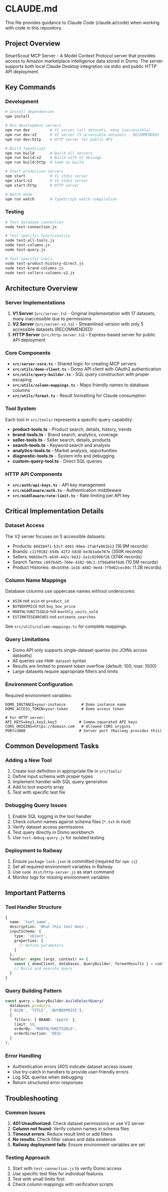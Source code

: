 # CLAUDE.md

This file provides guidance to Claude Code (claude.ai/code) when working with code in this repository.

## Project Overview

SmartScout MCP Server - A Model Context Protocol server that provides access to Amazon marketplace intelligence data stored in Domo. The server supports both local Claude Desktop integration via stdio and public HTTP API deployment.

## Key Commands

### Development
```bash
# Install dependencies
npm install

# Run development servers
npm run dev         # V1 server (all datasets, many inaccessible)
npm run dev:v2      # V2 server (5 accessible datasets - RECOMMENDED)
npm run dev:http    # HTTP server for public API

# Build TypeScript
npm run build       # Build all servers
npm run build:v2    # Build with V2 message
npm run build:http  # Same as build

# Start production servers
npm start           # V1 stdio server
npm start:v2        # V2 stdio server
npm start:http      # HTTP server

# Watch mode
npm run watch       # TypeScript watch compilation
```

### Testing
```bash
# Test database connection
node test-connection.js

# Test specific functionality
node test-all-tools.js
node test-columns.js
node test-query.js

# Test specific tools
node test-product-history-direct.js
node test-brand-columns.js
node test-sellers-columns-v2.js
```

## Architecture Overview

### Server Implementations
1. **V1 Server** (`src/server.ts`) - Original implementation with 17 datasets, many inaccessible due to permissions
2. **V2 Server** (`src/server-v2.ts`) - Streamlined version with only 5 accessible datasets (RECOMMENDED)
3. **HTTP Server** (`src/http-server.ts`) - Express-based server for public API deployment

### Core Components
- **`src/server-core.ts`** - Shared logic for creating MCP servers
- **`src/utils/domo-client.ts`** - Domo API client with OAuth2 authentication
- **`src/utils/query-builder.ts`** - SQL query construction with proper escaping
- **`src/utils/column-mappings.ts`** - Maps friendly names to database columns
- **`src/utils/format.ts`** - Result formatting for Claude consumption

### Tool System
Each tool in `src/tools/` represents a specific query capability:
- **product-tools.ts** - Product search, details, history, trends
- **brand-tools.ts** - Brand search, analytics, coverage
- **seller-tools.ts** - Seller search, details, products
- **search-tools.ts** - Keyword search and analysis
- **analytics-tools.ts** - Market analysis, opportunities
- **diagnostic-tools.ts** - System info and debugging
- **custom-query-tool.ts** - Direct SQL queries

### HTTP API Components
- **`src/auth/api-keys.ts`** - API key management
- **`src/middleware/auth.ts`** - Authentication middleware
- **`src/middleware/rate-limit.ts`** - Rate limiting per API key

## Critical Implementation Details

### Dataset Access
The V2 server focuses on 5 accessible datasets:
- Products: `60d384f1-b3cf-4d41-99ee-2fabfe861b12` (16.9M records)
- Brands: `c11f0182-b5db-42f2-b838-be3b3ade707e` (350K records)
- Sellers: `06b5bef5-e639-442c-b632-3a1c02996f26` (374K records)
- Search Terms: `c697bdd5-760e-4102-98c1-3f9da094f6d6` (10.5M records)
- Product Histories: `48cb5956-1e16-4882-9e44-7f9d62cec04c` (1.2B records)

### Column Name Mappings
Database columns use uppercase names without underscores:
- `ASIN` not `asin` or `product_id`
- `BUYBOXPRICE` not `buy_box_price`
- `MONTHLYUNITSSOLD` not `monthly_units_sold`
- `ESTIMATESEARCHES` not `estimate_searches`

See `src/utils/column-mappings.ts` for complete mappings.

### Query Limitations
- Domo API only supports single-dataset queries (no JOINs across datasets)
- All queries use `FROM dataset` syntax
- Results are limited to prevent token overflow (default: 100, max: 1000)
- Large datasets require appropriate filters and limits

### Environment Configuration
Required environment variables:
```
DOMO_INSTANCE=your-instance       # Domo instance name
DOMO_ACCESS_TOKEN=your-token      # Domo access token

# For HTTP server:
API_KEYS=key1,key2,key3          # Comma-separated API keys
CORS_ORIGINS=https://domain.com   # Allowed CORS origins
PORT=3000                        # Server port (Railway provides this)
```

## Common Development Tasks

### Adding a New Tool
1. Create tool definition in appropriate file in `src/tools/`
2. Define input schema with proper types
3. Implement handler with SQL query generation
4. Add to tool exports array
5. Test with specific test file

### Debugging Query Issues
1. Enable SQL logging in the tool handler
2. Check column names against schema files (`*.txt` in root)
3. Verify dataset access permissions
4. Test query directly in Domo workbench
5. Use `test-debug-query.js` for isolated testing

### Deployment to Railway
1. Ensure `package-lock.json` is committed (required for `npm ci`)
2. Set all required environment variables in Railway
3. Use `node dist/http-server.js` as start command
4. Monitor logs for missing environment variables

## Important Patterns

### Tool Handler Structure
```typescript
{
  name: 'tool_name',
  description: 'What this tool does',
  inputSchema: {
    type: 'object',
    properties: {
      // Define parameters
    }
  },
  handler: async (args, context) => {
    const { domoClient, databases, QueryBuilder, formatResults } = context;
    // Build and execute query
  }
}
```

### Query Building Pattern
```typescript
const query = QueryBuilder.buildSelectQuery(
  databases.products,
  ['ASIN', 'TITLE', 'BUYBOXPRICE'],
  {
    filters: { BRAND: 'Apple' },
    limit: 50,
    orderBy: 'MONTHLYUNITSSOLD',
    orderDirection: 'DESC'
  }
);
```

### Error Handling
- Authentication errors (401) indicate dataset access issues
- Use try-catch in handlers to provide user-friendly errors
- Log SQL queries when debugging
- Return structured error responses

## Troubleshooting

### Common Issues
1. **401 Unauthorized**: Check dataset permissions or use V2 server
2. **Column not found**: Verify column names in schema files
3. **Timeout errors**: Reduce result limit or add filters
4. **No results**: Check filter values and data existence
5. **Railway deployment fails**: Ensure environment variables are set

### Testing Approach
1. Start with `test-connection.js` to verify Domo access
2. Use specific test files for individual features
3. Test with small limits first
4. Check column mappings with verification scripts
